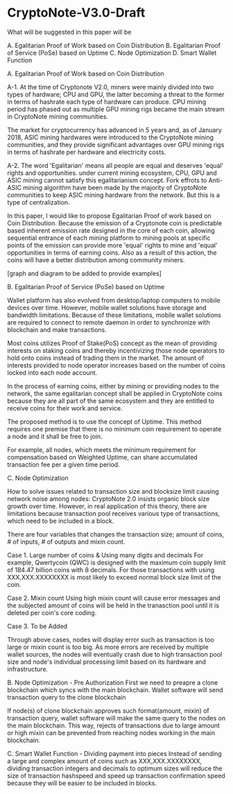 # CryptoNote-V3.0-Draft

What will be suggested in this paper will be

A. Egalitarian Proof of Work based on Coin Distribution
B. Egalitarian Proof of Service (PoSe) based on Uptime
C. Node Optimization
D. Smart Wallet Function


A. Egalitarian Proof of Work based on Coin Distribution

A-1.
At the time of Cryptonote V2.0, miners were mainly divided into two types of hardware; CPU and GPU, the latter becoming a threat to the former in terms of hashrate each type of hardware can produce. CPU mining period has phased out as multiple GPU mining rigs became the main stream in CryptoNote mining communities. 

The market for cryptocurrency has advanced in 5 years and, as of January 2018, ASIC mining hardwares were introduced to the CryptoNote mining communities, and they provide significant advantages over GPU mining rigs in terms of hashrate per hardware and electricity costs.

A-2.
The word 'Egalitarian' means all people are equal and deserves 'equal' rights and opportunities. under current mining ecosystem, CPU, GPU and ASIC mining cannot satisfy this egalitarianism concept. Fork effrots to Anti-ASIC mining algorithm have been made by the majority of CryptoNote communities to keep ASIC mining hardware from the network. But this is a type of centralization.

In this paper, I would like to propose Egalitarian Proof of work based on Coin Distribution. Because the emission of a Cryptonote coin is predictable based inherent emission rate designed in the core of each coin, allowing sequential entrance of each mining platform to mining pools at specific points of the emission can provide more 'equal' rights to mine and 'equal' opportunities in terms of earning coins. Also as a result of this action, the coins will have a better distribution among community miners.

[graph and diagram to be added to provide examples]

B. Egalitarian Proof of Service (PoSe) based on Uptime

Wallet platform has also evolved from desktop/laptop computers to mobile devices over time. However, mobile wallet solutions have storage and bandwidth limitations. Because of these limitations, mobile wallet solutions are required to connect to remote daemon in order to synchronize with blockchain and make transactions.

Most coins utilizes Proof of Stake(PoS) concept as the mean of providing interests on staking coins and thereby incentivizing those node operators to hold onto coins instead of trading them in the market. The amount of interests provided to node operator increases based on the number of coins locked into each node account.

In the process of earning coins, either by mining or providing nodes to the network, the same egalitarian concept shall be applied in CryptoNote coins because they are all part of the same ecosystem and they are entitled to receive coins for their work and service. 

The proposed method is to use the concept of Uptime. This method requires one premise that there is no minimum coin requirement to operate a node and it shall be free to join. 

For example, all nodes, which meets the minimum requirement for compensation based on Weighted Uptime, can share accumulated transaction fee per a given time period.

C. Node Optimization

How to solve issues related to transaction size and blocksize limit causing network noise among nodes:
CryptoNote 2.0 insists organic block size growth over time. However, in real application of this theory, there are limitations because transaction pool receives various type of transactions, which need to be included in a block.

There are four variables that changes the transaction size; amount of coins, # of inputs, # of outputs and mixin count.

Case 1. Large number of coins & Using many digits and decimals
For example, Qwertycoin (QWC) is designed with the maximum coin supply limit of 184.47 billion coins with 8 decimals.
For those transactions with using XXX,XXX.XXXXXXXX is most likely to exceed normal block size limit of the coin.

Case 2. Mixin count
Using high mixin count will cause error messages and the subjected amount of coins will be held in the tranasction pool until it is deleted per coin's core coding.

Case 3. To be Added

Through above cases, nodes will display error such as transaction is too large or mixin count is too big. As more errors are received by multiple wallet sources, the nodes will eventually crash due to high transaction pool size and node's individual processing limit based on its hardware and infrastructure.

B. Node Optimization - Pre Authorization
First we need to preapre a clone blockchain which syncs with the main blockchain. Wallet software will send transaction query to the clone blockchain

If node(s) of clone blockchain approves such format(amount, mixin) of transaction query, wallet software will make the same query to the nodes on the main blockchain. This way, rejects of transactions due to large amount or high mixin can be prevented from reaching nodes working in the main blockchain.

C. Smart Wallet Function - Dividing payment into pieces
Instead of sending a large and complex amount of coins such as XXX,XXX.XXXXXXXX, dividing transaction integers and decimals to optimum sizes will reduce the size of transaction hashspeed and speed up transaction confirmation speed because they will be easier to be included in blocks. 
